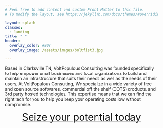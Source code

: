 ```yaml
---
# Feel free to add content and custom Front Matter to this file.
# To modify the layout, see https://jekyllrb.com/docs/themes/#overriding-theme-defaults

layout: splash
classes:
  - landing
title: " "
header:
  overlay_color: #808
  overlay_image: /assets/images/boltfist3.jpg

---
```

Based in Clarksville TN, VoltPopulous Consulting was founded specifically to help empower small businesses and local organizations to build and maintain an infrastructure that suits their needs as well as the needs of their users. At VoltPopulous Consulting, We specialize in a wide variety of free and open source softwares, commercial off the shelf (COTS) products, and 3rd party hosted technologies. This expertise means that we can find the right tech for you to help you keep your operating costs low without compromise.

<center><a href="/contact-info/" class="btn btn--primary btn--large"><font size="+3">Seize your potential today</font></a></center>

